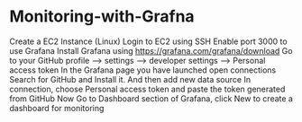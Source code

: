 # Monitoring-with-Grafna
Create  a EC2 Instance (Linux)
Login to EC2 using SSH
Enable port 3000 to use Grafana 
Install Grafana using https://grafana.com/grafana/download
Go to your GitHub profile --> settings --> developer settings --> Personal access token
In the Grafana page you have launched open connections
Search for GitHub and Install it. And then add new data source
In connection, choose Personal access token and paste the token generated from GitHub
Now Go to Dashboard section of Grafana, click New to create a dashboard for monitoring
